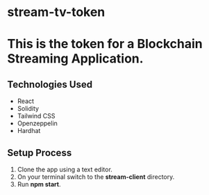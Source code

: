 # stream-tv-token
# This is the token for a Blockchain Streaming Application.

## Technologies Used
* React
* Solidity
* Tailwind CSS
* Openzeppelin
* Hardhat

## Setup Process
1. Clone the app using a text editor.
2. On your terminal switch to the __stream-client__ directory. 
3. Run __npm start__.
